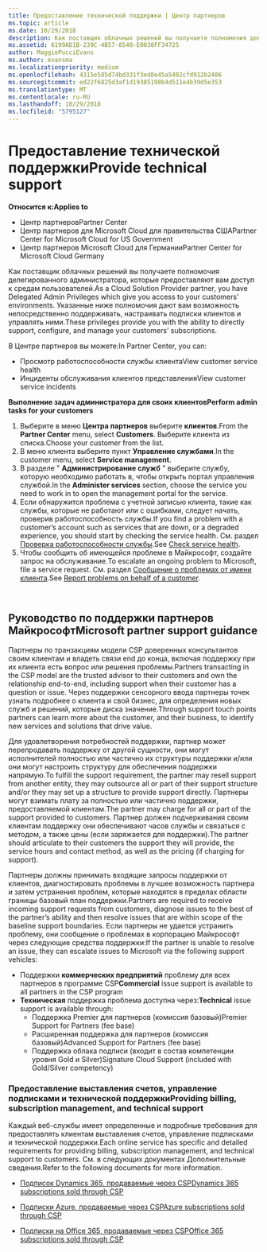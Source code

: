 ```yaml
---
title: Предоставление технической поддержки | Центр партнеров
ms.topic: article
ms.date: 10/29/2018
description: Как поставщик облачных решений вы получаете полномочия делегированного администратора, которые предоставляют вам доступ к средам пользователей.
ms.assetid: 6199AD1B-239C-4B57-8540-E0038FF34725
author: MaggiePucciEvans
ms.author: evansma
ms.localizationpriority: medium
ms.openlocfilehash: 4315e585d74bd331f3ed8e45a5402cfd912b2406
ms.sourcegitcommit: ed22f6825d3af1d19385198b4d511e4b39d5e353
ms.translationtype: MT
ms.contentlocale: ru-RU
ms.lasthandoff: 10/29/2018
ms.locfileid: "5795127"
---
```

# <a name="provide-technical-support"></a><span data-ttu-id="70cee-103">Предоставление технической поддержки</span><span class="sxs-lookup"><span data-stu-id="70cee-103">Provide technical support</span></span>

**<span data-ttu-id="70cee-104">Относится к:</span><span class="sxs-lookup"><span data-stu-id="70cee-104">Applies to</span></span>**

-  <span data-ttu-id="70cee-105">Центр партнеров</span><span class="sxs-lookup"><span data-stu-id="70cee-105">Partner Center</span></span>
-  <span data-ttu-id="70cee-106">Центр партнеров для Microsoft Cloud для правительства США</span><span class="sxs-lookup"><span data-stu-id="70cee-106">Partner Center for Microsoft Cloud for US Government</span></span>
-  <span data-ttu-id="70cee-107">Центр партнеров Microsoft Cloud для Германии</span><span class="sxs-lookup"><span data-stu-id="70cee-107">Partner Center for Microsoft Cloud Germany</span></span>

<span data-ttu-id="70cee-108">Как поставщик облачных решений вы получаете полномочия делегированного администратора, которые предоставляют вам доступ к средам пользователей.</span><span class="sxs-lookup"><span data-stu-id="70cee-108">As a Cloud Solution Provider partner, you have Delegated Admin Privileges which give you access to your customers' environments.</span></span> <span data-ttu-id="70cee-109">Указанные ниже полномочия дают вам возможность непосредственно поддерживать, настраивать подписки клиентов и управлять ними.</span><span class="sxs-lookup"><span data-stu-id="70cee-109">These privileges provide you with the ability to directly support, configure, and manage your customers’ subscriptions.</span></span>

<span data-ttu-id="70cee-110">В Центре партнеров вы можете:</span><span class="sxs-lookup"><span data-stu-id="70cee-110">In Partner Center, you can:</span></span>

-   <span data-ttu-id="70cee-111">Просмотр работоспособности службы клиента</span><span class="sxs-lookup"><span data-stu-id="70cee-111">View customer service health</span></span>
-   <span data-ttu-id="70cee-112">Инциденты обслуживания клиентов представления</span><span class="sxs-lookup"><span data-stu-id="70cee-112">View customer service incidents</span></span>

**<span data-ttu-id="70cee-113">Выполнение задач администратора для своих клиентов</span><span class="sxs-lookup"><span data-stu-id="70cee-113">Perform admin tasks for your customers</span></span>**

1.  <span data-ttu-id="70cee-114">Выберите в меню **Центра партнеров** выберите **клиентов**.</span><span class="sxs-lookup"><span data-stu-id="70cee-114">From the **Partner Center** menu, select **Customers**.</span></span> <span data-ttu-id="70cee-115">Выберите клиента из списка.</span><span class="sxs-lookup"><span data-stu-id="70cee-115">Choose your customer from the list.</span></span>
2.  <span data-ttu-id="70cee-116">В меню клиента выберите пункт **Управление службами**.</span><span class="sxs-lookup"><span data-stu-id="70cee-116">In the customer menu, select **Service management**.</span></span>
3.  <span data-ttu-id="70cee-117">В разделе " **Администрирование служб** " выберите службу, которую необходимо работать в, чтобы открыть портал управления службой.</span><span class="sxs-lookup"><span data-stu-id="70cee-117">In the **Administer services** section, choose the service you need to work in to open the management portal for the service.</span></span>
4.  <span data-ttu-id="70cee-118">Если обнаружится проблема с учетной записью клиента, такие как службы, которые не работают или с ошибками, следует начать, проверив работоспособность службы.</span><span class="sxs-lookup"><span data-stu-id="70cee-118">If you find a problem with a customer’s account such as services that are down, or a degraded experience, you should start by checking the service health.</span></span> <span data-ttu-id="70cee-119">См. раздел [Проверка работоспособности службы](check-service-health.md).</span><span class="sxs-lookup"><span data-stu-id="70cee-119">See [Check service health](check-service-health.md).</span></span>
5.  <span data-ttu-id="70cee-120">Чтобы сообщить об имеющейся проблеме в Майкрософт, создайте запрос на обслуживание.</span><span class="sxs-lookup"><span data-stu-id="70cee-120">To escalate an ongoing problem to Microsoft, file a service request.</span></span> <span data-ttu-id="70cee-121">См. раздел [Сообщение о проблемах от имени клиента](report-problems-on-behalf-of-a-customer.md).</span><span class="sxs-lookup"><span data-stu-id="70cee-121">See [Report problems on behalf of a customer](report-problems-on-behalf-of-a-customer.md).</span></span>

 
## <a name="microsoft-partner-support-guidance"></a><span data-ttu-id="70cee-122">Руководство по поддержки партнеров Майкрософт</span><span class="sxs-lookup"><span data-stu-id="70cee-122">Microsoft partner support guidance</span></span>

<span data-ttu-id="70cee-123">Партнеры по транзакциям модели CSP доверенных консультантов своим клиентам и владеть связи end до конца, включая поддержку при их клиента есть вопрос или решения проблемы.</span><span class="sxs-lookup"><span data-stu-id="70cee-123">Partners transacting in the CSP model are the trusted advisor to their customers and own the relationship end-to-end, including support when their customer has a question or issue.</span></span> <span data-ttu-id="70cee-124">Через поддержки сенсорного ввода партнеры точек узнать подробнее о клиента и свой бизнес, для определения новых служб и решений, которые диска значение.</span><span class="sxs-lookup"><span data-stu-id="70cee-124">Through support touch points partners can learn more about the customer, and their business, to identify new services and solutions that drive value.</span></span>

<span data-ttu-id="70cee-125">Для удовлетворения потребностей поддержки, партнер может перепродавать поддержку от другой сущности, они могут исполнителей полностью или частично их структуры поддержки и/или они могут настроить структуру для обеспечения поддержки напрямую.</span><span class="sxs-lookup"><span data-stu-id="70cee-125">To fulfill the support requirement, the partner may resell support from another entity, they may outsource all or part of their support structure and/or they may set up a structure to provide support directly.</span></span>  <span data-ttu-id="70cee-126">Партнеры могут взимать плату за полностью или частично поддержки, предоставляемой клиентам.</span><span class="sxs-lookup"><span data-stu-id="70cee-126">The partner may charge for all or part of the support provided to customers.</span></span> <span data-ttu-id="70cee-127">Партнер должен подчеркивания своим клиентам поддержку они обеспечивают часов службы и связаться с методом, а также цены (если заряжается для поддержки).</span><span class="sxs-lookup"><span data-stu-id="70cee-127">The partner should articulate to their customers the support they will provide, the service hours and contact method, as well as the pricing (if charging for support).</span></span> 

<span data-ttu-id="70cee-128">Партнеры должны принимать входящие запросы поддержки от клиентов, диагностировать проблемы в лучшее возможность партнера и затем устранения проблем, которые находятся в пределах области границы базовый план поддержки.</span><span class="sxs-lookup"><span data-stu-id="70cee-128">Partners are required to receive incoming support requests from customers, diagnose issues to the best of the partner’s ability and then resolve issues that are within scope of the baseline support boundaries.</span></span> <span data-ttu-id="70cee-129">Если партнеры не удается устранить проблему, они сообщение о проблемах в корпорацию Майкрософт через следующие средства поддержки:</span><span class="sxs-lookup"><span data-stu-id="70cee-129">If the partner is unable to resolve an issue, they can escalate issues to Microsoft via the following support vehicles:</span></span>

- <span data-ttu-id="70cee-130">Поддержки **коммерческих предприятий** проблему для всех партнеров в программе CSP</span><span class="sxs-lookup"><span data-stu-id="70cee-130">**Commercial** issue support is available to all partners in the CSP program</span></span>
-   <span data-ttu-id="70cee-131">**Техническая** поддержка проблема доступна через:</span><span class="sxs-lookup"><span data-stu-id="70cee-131">**Technical** issue support is available through:</span></span>
    -   <span data-ttu-id="70cee-132">Поддержка Premier для партнеров (комиссия базовый)</span><span class="sxs-lookup"><span data-stu-id="70cee-132">Premier Support for Partners (fee base)</span></span>
    -   <span data-ttu-id="70cee-133">Расширенная поддержка для партнеров (комиссия базовый)</span><span class="sxs-lookup"><span data-stu-id="70cee-133">Advanced Support for Partners (fee base)</span></span>
    -   <span data-ttu-id="70cee-134">Поддержка облака подписи (входит в состав компетенции уровня Gold и Silver)</span><span class="sxs-lookup"><span data-stu-id="70cee-134">Signature Cloud Support (included with Gold/Silver competency)</span></span>

### <a name="providing-billing-subscription-management-and-technical-support"></a><span data-ttu-id="70cee-135">Предоставление выставления счетов, управление подписками и технической поддержки</span><span class="sxs-lookup"><span data-stu-id="70cee-135">Providing billing, subscription management, and technical support</span></span> 

<span data-ttu-id="70cee-136">Каждый веб-службы имеет определенные и подробные требования для предоставлять клиентам выставления счетов, управление подписками и технической поддержки.</span><span class="sxs-lookup"><span data-stu-id="70cee-136">Each online service has specific and detailed requirements for providing billing, subscription management, and technical support to customers.</span></span> <span data-ttu-id="70cee-137">См. в следующих документах Дополнительные сведения.</span><span class="sxs-lookup"><span data-stu-id="70cee-137">Refer to the following documents for more information.</span></span>

-   [<span data-ttu-id="70cee-138">Подписок Dynamics 365, продаваемые через CSP</span><span class="sxs-lookup"><span data-stu-id="70cee-138">Dynamics 365 subscriptions sold through CSP</span></span>](https://www.microsoftpartnercommunity.com/t5/CSP/Microsoft-Partner-Support-Guidance/m-p/5262#M30)

-   [<span data-ttu-id="70cee-139">Подписки Azure, продаваемые через CSP</span><span class="sxs-lookup"><span data-stu-id="70cee-139">Azure subscriptions sold through CSP</span></span>](https://www.microsoftpartnercommunity.com/t5/CSP/Microsoft-Partner-Support-Guidance/m-p/5263#M31)

-   [<span data-ttu-id="70cee-140">Подписки на Office 365, продаваемые через CSP</span><span class="sxs-lookup"><span data-stu-id="70cee-140">Office 365 subscriptions sold through CSP</span></span>](https://www.microsoftpartnercommunity.com/t5/CSP/Microsoft-Partner-Support-Guidance/m-p/5264#M32)
 



